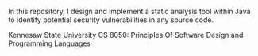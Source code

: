In this repository, I design and implement a static analysis tool within  Java to identify potential security vulnerabilities in any source code.



Kennesaw State University
CS 8050: Principles Of Software Design and Programming Languages

